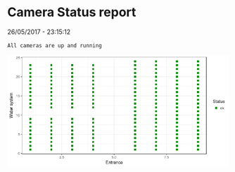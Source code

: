 Camera Status report
================
26/05/2017 - 23:15:12

    All cameras are up and running

![](camreport_files/figure-markdown_github/unnamed-chunk-2-1.png)
